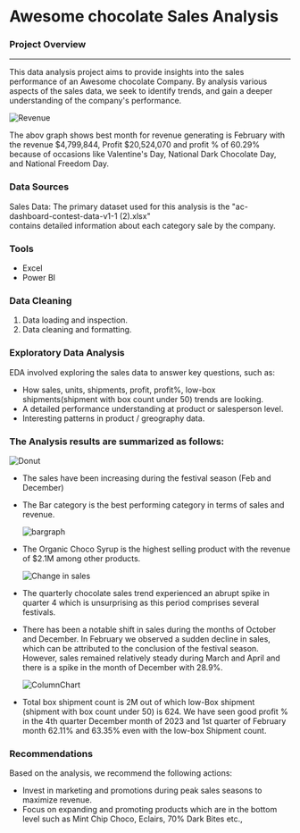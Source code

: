 # Awesome chocolate Sales Analysis 

### Project Overview 
---

This data analysis project aims to provide insights into the sales performance of an Awesome chocolate Company. By analysis various aspects of the sales data, we seek to identify trends, and gain a deeper understanding of the company's performance.

![Revenue](https://github.com/Karuna-Nagre22/PowerBI_Project/assets/169028009/25659d6a-7347-4c4e-b97a-4349a08ed23f)

The abov graph shows best month for revenue generating is February with the revenue $4,799,844, Profit $20,524,070 and profit % of 60.29% because of occasions like Valentine's Day, National Dark Chocolate Day, and National Freedom Day. 

### Data Sources

Sales Data: The primary dataset used for this analysis is the "ac-dashboard-contest-data-v1-1 (2).xlsx"  
contains detailed information about each category sale by the company.

### Tools 

- Excel 
- Power BI

### Data Cleaning 

1. Data loading and inspection.
2. Data cleaning and formatting.

### Exploratory Data Analysis

EDA involved exploring the sales data to answer key questions, such as:

- How sales, units, shipments, profit, profit%, low-box shipments(shipment with box count under 50) trends are looking.
- A detailed performance understanding at product or salesperson level.
- Interesting patterns in product / greography data.

### The Analysis results are summarized as follows:

   ![Donut](https://github.com/Karuna-Nagre22/PowerBI_Project/assets/169028009/ed99ac72-f262-422c-99fb-12e7bebff1da)

- The sales have been increasing during the festival season (Feb and December)
- The Bar category is the best performing category in terms of sales and revenue.

  ![bargraph](https://github.com/Karuna-Nagre22/PowerBI_Project/assets/169028009/928f244c-8330-4d8a-ae3b-367552b2ffb8)

- The Organic Choco Syrup is the highest selling product with the revenue of $2.1M among other products.

  ![Change in sales](https://github.com/Karuna-Nagre22/PowerBI_Project/assets/169028009/4a221dfc-e7f5-48dc-a585-45c2c9c15b56)

- The quarterly chocolate sales trend experienced an abrupt spike in quarter 4 which is unsurprising as this period comprises several festivals. 
- There has been a notable shift in sales during the months of October and December. In February we observed a sudden decline in sales, which can be attributed to the conclusion of the festival season. However, sales remained relatively steady during March and April and there is a spike in the month of December with 28.9%.
 
  ![ColumnChart](https://github.com/Karuna-Nagre22/PowerBI_Project/assets/169028009/5caf5a2e-2c35-4fb3-af9f-d25ac3738c87)

- Total box shipment count is 2M out of which  low-Box shipment (shipment with box count under 50) is  624.  We have seen good profit % in the 4th quarter December month of 2023 and 1st quarter of February month 62.11% and 63.35% even with the low-box Shipment count.

### Recommendations
Based on the analysis, we recommend the following actions:
- Invest in marketing and promotions during peak sales seasons to maximize revenue.
- Focus on expanding and promoting products which are in the bottom level such as Mint Chip Choco, Eclairs, 70% Dark Bites etc.,

